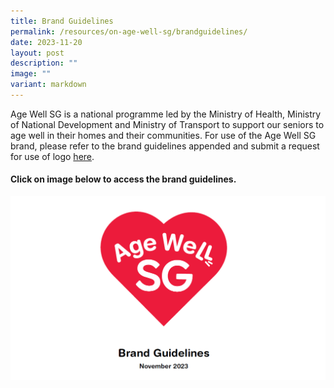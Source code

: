 ```yaml
---
title: Brand Guidelines
permalink: /resources/on-age-well-sg/brandguidelines/
date: 2023-11-20
layout: post
description: ""
image: ""
variant: markdown
---
```

Age Well SG is a national programme led by the Ministry of Health, Ministry of National Development and Ministry of Transport to support our seniors to age well in their homes and their communities. For use of the Age Well SG brand, please refer to the brand guidelines appended and submit a request for use of logo [here](https://go.gov.sg/asg-branding-request). 

#### Click on image below to access the brand guidelines.

[![](/images/asgbrandguidelinescover.PNG)](/files/asg_brand_guidelines.pdf)